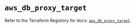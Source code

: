 # `aws_db_proxy_target`

Refer to the Terraform Registory for docs: [`aws_db_proxy_target`](https://registry.terraform.io/providers/hashicorp/aws/3.76.1/docs/resources/db_proxy_target).
